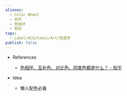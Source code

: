 ```yaml
---
aliases:
  - Color Wheel
  - 色环
  - 色相环
  - 色轮
tags:
  - Label/ACG/Comic/Art/色度学
publish: false
---
```


- References
    - [色相环、互补色、对比色、同类色都是什么？ - 知乎](https://zhuanlan.zhihu.com/p/44805032)

- Idea
    - 懒人配色必备
